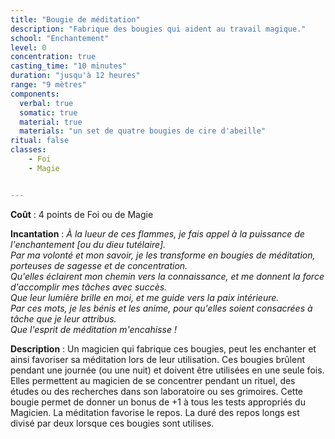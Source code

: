 ```yaml
---
title: "Bougie de méditation"
description: "Fabrique des bougies qui aident au travail magique."
school: "Enchantement"
level: 0
concentration: true
casting_time: "10 minutes"
duration: "jusqu'à 12 heures"
range: "9 mètres"
components:
  verbal: true
  somatic: true
  material: true
  materials: "un set de quatre bougies de cire d'abeille"
ritual: false
classes:
    - Foi
    - Magie


---
```

**Coût** : 4 points de Foi ou de Magie  

**Incantation** : *À la lueur de ces flammes, je fais appel à la puissance de l'enchantement [ou du dieu tutélaire].*    
*Par ma volonté et mon savoir, je les transforme en bougies de méditation, porteuses de sagesse et de concentration.*    
*Qu'elles éclairent mon chemin vers la connaissance, et me donnent la force d'accomplir mes tâches avec succès.*     
*Que leur lumière brille en moi, et me guide vers la paix intérieure.*     
*Par ces mots, je les bénis et les anime, pour qu'elles soient consacrées à tâche que je leur attribus.*     
*Que l'esprit de méditation m'encahisse !*    

**Description** : Un magicien qui fabrique ces bougies, peut les enchanter et ainsi favoriser sa méditation lors de leur utilisation. Ces bougies brûlent pendant une journée (ou une nuit) et doivent être utilisées en une seule fois.
Elles permettent au magicien de se concentrer pendant un rituel, des études ou des recherches dans son laboratoire ou ses grimoires. Cette bougie permet de donner un bonus de +1 à tous les tests appropriés du Magicien.
La méditation favorise le repos. La duré des repos longs est divisé par deux lorsque ces bougies sont utilises.

